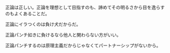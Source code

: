 正論は正しい。正論を理想として目指すのも、諦めてその明るさから目を逸らすのもよくあることだ。

正論にイラつくのは負け犬だからだ。

正論パンチ如きに負けるなら他人と関わらない方がいい。

正論パンチするのは原理主義だからじゃなくてパートナーシップがないから。
